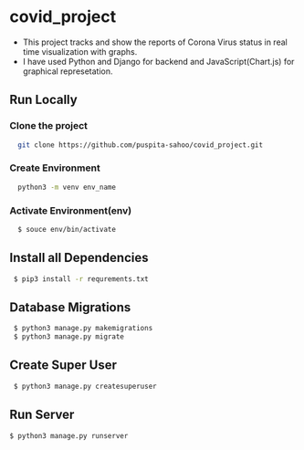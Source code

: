 # covid_project
- This project tracks and show the reports of Corona Virus status in real time visualization with graphs.
- I have used Python and Django for backend and JavaScript(Chart.js) for graphical represetation. 

## Run Locally

### Clone the project

```bash
  git clone https://github.com/puspita-sahoo/covid_project.git
```


### Create Environment

```bash
  python3 -m venv env_name
```
### Activate Environment(env)

```bash
  $ souce env/bin/activate
```

## Install all Dependencies

```bash
 $ pip3 install -r requrements.txt
```
## Database Migrations

```bash
 $ python3 manage.py makemigrations
 $ python3 manage.py migrate
```

## Create Super User


```bash
 $ python3 manage.py createsuperuser
```

## Run Server

```bash
$ python3 manage.py runserver
```
